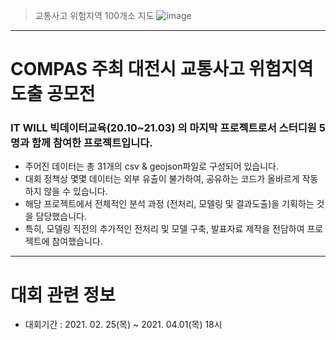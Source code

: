 >교통사고 위험지역 100개소 지도 
![image](https://user-images.githubusercontent.com/74717033/128073005-a4cb5382-7b59-4e90-a37a-359254d69694.png)

---
# COMPAS 주최 대전시 교통사고 위험지역 도출 공모전
###  IT WILL 빅데이터교육(20.10~21.03) 의 마지막 프로젝트로서 스터디원 5명과 함께 참여한 프로젝트입니다.
* 주어진 데이터는 총 31개의 csv & geojson파일로 구성되어 있습니다.
* 대회 정책상 몇몇 데이터는 외부 유출이 불가하여, 공유하는 코드가 올바르게 작동하지 않을 수 있습니다.
* 해당 프로젝트에서 전체적인 분석 과정 (전처리, 모델링 및 결과도출)을 기획하는 것을 담당했습니다.
* 특히, 모델링 직전의 추가적인 전처리 및 모델 구축, 발표자료 제작을 전담하여 프로젝트에 참여했습니다.

---
# 대회 관련 정보
* 대회기간 : 2021. 02. 25(목) ~ 2021. 04.01(목) 18시
